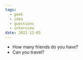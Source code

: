 ```yaml
---
tags:
  - geek
  - idea
  - questions
  - interview
date: 2022-12-03
---
```

- How many friends do you have?
- Can you travel?
